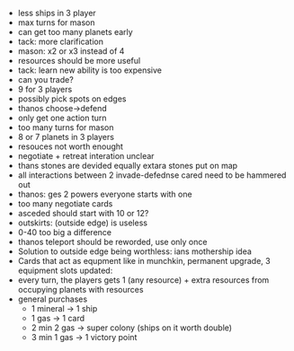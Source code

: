 - less ships in 3 player
- max turns for mason
- can get too many planets early
- tack: more clarification
- mason: x2 or x3 instead of 4
- resources should be more useful
- tack: learn new ability is too expensive
- can you trade?
- 9 for 3 players
- possibly pick spots on edges
- thanos choose->defend
- only get one action turn
- too many turns for mason
- 8 or 7 planets in 3 players
- resouces not worth enought
- negotiate + retreat interation unclear
- thans stones are devided equally extara stones put on map
- all interactions between 2 invade-defednse cared need to be hammered out
- thanos: ges 2 powers everyone starts with one
- too many negotiate cards
- asceded should start with 10 or 12?
- outskirts: (outside edge) is useless
- 0-40 too big a difference
- thanos teleport should be reworded, use only once
- Solution to outside edge being worthless: ians mothership idea
- Cards that act as equpment like in munchkin, permanent upgrade, 3 equipment slots
updated:
- every turn, the players gets 1 (any resource) + extra resources from occupying planets with resources
- general purchases
  - 1 mineral -> 1 ship
  - 1 gas -> 1 card
  - 2 min 2 gas -> super colony (ships on it worth double)
  - 3 min 1 gas -> 1 victory point 